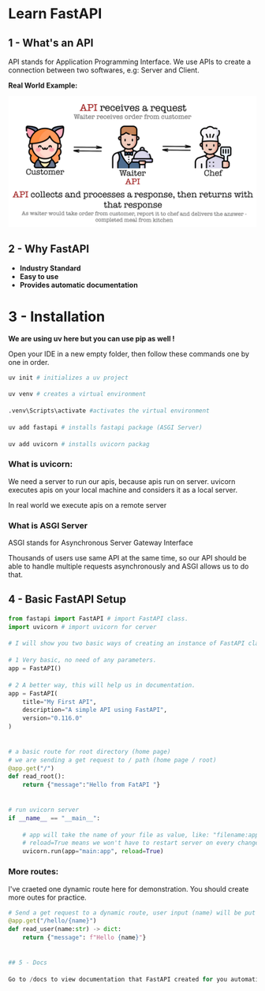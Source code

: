 # Learn FastAPI

## 1 - What's an API
API stands for Application Programming Interface.
We use APIs to create a connection between two softwares, e.g: Server and Client.

**Real World Example:**

![FastAPI](image.png)

## 2 - Why FastAPI

- **Industry Standard**
- **Easy to use**
- **Provides automatic documentation**



# 3 - Installation

**We are using uv here but you can use pip as well !**

Open your IDE in a new empty folder, then follow these commands one by one in order.

```python
uv init # initializes a uv project

uv venv # creates a virtual environment

.venv\Scripts\activate #activates the virtual environment

uv add fastapi # installs fastapi package (ASGI Server)

uv add uvicorn # installs uvicorn packag

```

### What is uvicorn:
We need a server to run our apis, because apis run on server.
uvicorn executes apis on your local machine and considers it as a local server.

In real world we execute apis on a remote server

### What is ASGI Server

ASGI stands for Asynchronous Server Gateway Interface

Thousands of users use same API at the same time, so our API should be able to handle multiple requests asynchronously and ASGI allows us to do that.

## 4 - Basic FastAPI Setup

```python
from fastapi import FastAPI # import FastAPI class.
import uvicorn # import uvicorn for cerver

# I will show you two basic ways of creating an instance of FastAPI class.

# 1 Very basic, no need of any parameters.
app = FastAPI()

# 2 A better way, this will help us in documentation.
app = FastAPI(
    title="My First API",
    description="A simple API using FastAPI",
    version="0.116.0"
)


# a basic route for root directory (home page)
# we are sending a get request to / path (home page / root)
@app.get("/")
def read_root():
    return {"message":"Hello from FatAPI "}


# run uvicorn server
if __name__ == "__main__":

    # app will take the name of your file as value, like: "filename:app".
    # reload=True means we won't have to restart server on every change it will be automatically restarted. 
    uvicorn.run(app="main:app", reload=True) 
```

### More routes:

I've craeted one dynamic route here for demonstration.
You should create more outes for practice.

```python
# Send a get request to a dynamic route, user input (name) will be put in URL.
@app.get("/hello/{name}")
def read_user(name:str) -> dict:
    return {"message": f"Hello {name}"}


## 5 - Docs

Go to /docs to view documentation that FastAPI created for you automatically.